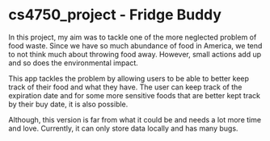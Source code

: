# cs4750_project - Fridge Buddy

In this project, my aim was to tackle one of the more neglected problem of food waste.
Since we have so much abundance of food in America, we tend to not think  much about
throwing food away. However, small actions add up and so does the environmental  impact.

This app tackles the problem by allowing users to be able to better keep track of their food and
what they have. The user can keep track of the expiration date and for some more sensitive foods
that are better kept track by their buy date, it is also possible.

Although, this version is far from what it could be and needs a lot more time and love.
Currently, it can only store data locally and has many bugs.

